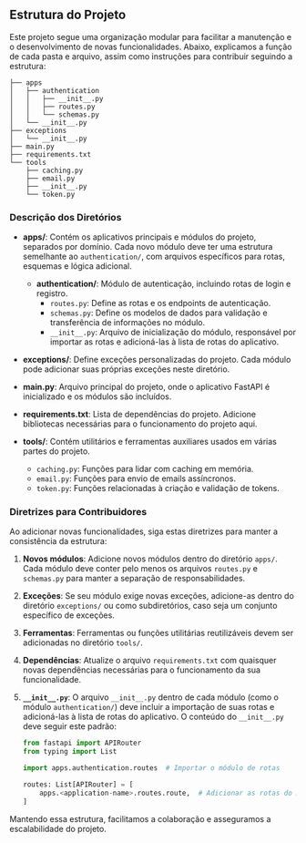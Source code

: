 ## Estrutura do Projeto

Este projeto segue uma organização modular para facilitar a manutenção e o desenvolvimento de novas funcionalidades. Abaixo, explicamos a função de cada pasta e arquivo, assim como instruções para contribuir seguindo a estrutura:

```
├── apps
│   ├── authentication
│   │   ├── __init__.py
│   │   ├── routes.py
│   │   └── schemas.py
│   └── __init__.py
├── exceptions
│   └── __init__.py
├── main.py
├── requirements.txt
└── tools
    ├── caching.py
    ├── email.py
    ├── __init__.py
    └── token.py
```

### Descrição dos Diretórios

- **apps/**: Contém os aplicativos principais e módulos do projeto, separados por domínio. Cada novo módulo deve ter uma estrutura semelhante ao `authentication/`, com arquivos específicos para rotas, esquemas e lógica adicional.
  - **authentication/**: Módulo de autenticação, incluindo rotas de login e registro.
    - `routes.py`: Define as rotas e os endpoints de autenticação.
    - `schemas.py`: Define os modelos de dados para validação e transferência de informações no módulo.
    - `__init__.py`: Arquivo de inicialização do módulo, responsável por importar as rotas e adicioná-las à lista de rotas do aplicativo.

- **exceptions/**: Define exceções personalizadas do projeto. Cada módulo pode adicionar suas próprias exceções neste diretório.

- **main.py**: Arquivo principal do projeto, onde o aplicativo FastAPI é inicializado e os módulos são incluídos.

- **requirements.txt**: Lista de dependências do projeto. Adicione bibliotecas necessárias para o funcionamento do projeto aqui.

- **tools/**: Contém utilitários e ferramentas auxiliares usados em várias partes do projeto.
  - `caching.py`: Funções para lidar com caching em memória.
  - `email.py`: Funções para envio de emails assíncronos.
  - `token.py`: Funções relacionadas à criação e validação de tokens.

### Diretrizes para Contribuidores

Ao adicionar novas funcionalidades, siga estas diretrizes para manter a consistência da estrutura:

1. **Novos módulos**: Adicione novos módulos dentro do diretório `apps/`. Cada módulo deve conter pelo menos os arquivos `routes.py` e `schemas.py` para manter a separação de responsabilidades.
2. **Exceções**: Se seu módulo exige novas exceções, adicione-as dentro do diretório `exceptions/` ou como subdiretórios, caso seja um conjunto específico de exceções.
3. **Ferramentas**: Ferramentas ou funções utilitárias reutilizáveis devem ser adicionadas no diretório `tools/`.
4. **Dependências**: Atualize o arquivo `requirements.txt` com quaisquer novas dependências necessárias para o funcionamento da sua funcionalidade.
5. **`__init__.py`**: O arquivo `__init__.py` dentro de cada módulo (como o módulo `authentication/`) deve incluir a importação de suas rotas e adicioná-las à lista de rotas do aplicativo. O conteúdo do `__init__.py` deve seguir este padrão:

    ```python
    from fastapi import APIRouter
    from typing import List

    import apps.authentication.routes  # Importar o módulo de rotas

    routes: List[APIRouter] = [
        apps.<application-name>.routes.route,  # Adicionar as rotas do módulo
    ]
    ```

Mantendo essa estrutura, facilitamos a colaboração e asseguramos a escalabilidade do projeto.